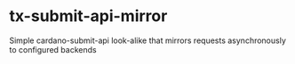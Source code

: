 # tx-submit-api-mirror
Simple cardano-submit-api look-alike that mirrors requests asynchronously to configured backends
